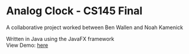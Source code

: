 <h1>Analog Clock - CS145 Final </h1>
<p>A collaborative project worked between Ben Wallen and Noah Kamenick</p>
<p>Written in Java using the JavaFX framework<br>View Demo: <a href ="https://youtu.be/RKJsZORnTyY">here</a></p>

